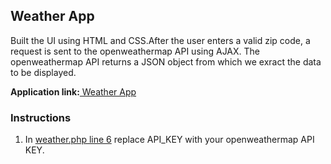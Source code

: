 <h2>Weather App</h2>
<p>Built the UI using HTML and CSS.After the user enters a valid zip code, a request is sent to the openweathermap API using AJAX. The openweathermap API returns a JSON object from which we exract the data to be displayed. </p>
<strong>Application link:</strong><a href="https://web.njit.edu/~pvg25/download/weather.html"> Weather App</a> 
<h3>Instructions</h3>
<ol>
    <li> In <a href=https://github.com/pranavgajera/weather-app/blob/master/weather.php#L6"> weather.php line 6</a> replace API_KEY with your openweathermap API KEY.  </li
    
</ol>